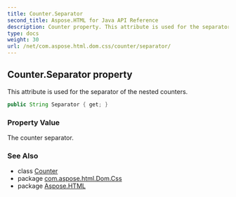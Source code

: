```yaml
---
title: Counter.Separator
second_title: Aspose.HTML for Java API Reference
description: Counter property. This attribute is used for the separator of the nested counters
type: docs
weight: 30
url: /net/com.aspose.html.dom.css/counter/separator/
---
```

## Counter.Separator property

This attribute is used for the separator of the nested counters.

```java
public String Separator { get; }
```

### Property Value

The counter separator.

### See Also

* class [Counter](../)
* package [com.aspose.html.Dom.Css](../../counter/)
* package [Aspose.HTML](../../../)
